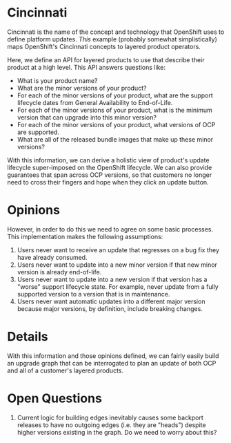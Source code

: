 # Cincinnati

Cincinnati is the name of the concept and technology that OpenShift uses to define platform updates. _This_
example (probably somewhat simplistically) maps OpenShift's Cincinnati concepts to layered product operators.

Here, we define an API for layered products to use that describe their product at a high level. This API
answers questions like:
- What is your product name?
- What are the minor versions of your product?
- For each of the minor versions of your product, what are the support lifecycle dates from General Availability to
  End-of-Life.
- For each of the minor versions of your product, what is the minimum version that can upgrade into this minor version?
- For each of the minor versions of your product, what versions of OCP are supported.
- What are all of the released bundle images that make up these minor versions?

With this information, we can derive a holistic view of product's update lifecycle super-imposed on the OpenShift
lifecycle. We can also provide guarantees that span across OCP versions, so that customers no longer need to cross
their fingers and hope when they click an update button.

# Opinions

However, in order to do this we need to agree on some basic processes. This implementation makes the following
assumptions:
1. Users never want to receive an update that regresses on a bug fix they have already consumed.
2. Users never want to update into a new minor version if that new minor version is already end-of-life.
3. Users never want to update into a new version if that version has a "worse" support lifecycle state.
   For example, never update from a fully supported version to a version that is in maintenance.
4. Users never want automatic updates into a different major version because major versions, by definition, include
   breaking changes.

# Details

With this information and those opinions defined, we can fairly easily build an upgrade graph that can be interrogated
to plan an update of both OCP and all of a customer's layered products.

# Open Questions

1. Current logic for building edges inevitably causes some backport releases to have no outgoing edges
   (i.e. they are "heads") despite higher versions existing in the graph. Do we need to worry about this?
